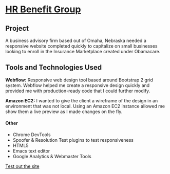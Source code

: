 [HR Benefit Group](http://hrbenefitgroup.com) 
==============================

Project
---------------------
A business advisory firm based out of Omaha, Nebraska needed a responsive website completed quickly to capitalize on small businesses looking to enroll in the Insurance Marketplace created under Obamacare. 

Tools and Technologies Used
------------------------------------
**Webflow:** Responsive web design tool based around Bootstrap 2 grid system. Webflow helped me create a responsive design quickly and provided me with production-ready code that I could further modify. 

**Amazon EC2:** I wanted to give the client a wireframe of the design in an environment that was not local. Using an Amazon EC2 instance allowed me show them a live preview as I made changes on the fly.

#### Other          
* Chrome DevTools
 * Spoofer & Resolution Test plugins to test responsiveness
* HTML5
* Emacs text editor
* Google Analytics & Webmaster Tools
          
          

[Test out the site](http://hrbenefitgroup.com)
